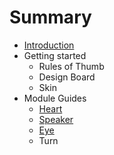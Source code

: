 # Summary

* [Introduction](README.md)
* Getting started
   * Rules of Thumb
   * Design Board
   * Skin
* Module Guides
   * [Heart](modules/heart.md)
   * [Speaker](modules/speaker.md)
   * [Eye](modules/eye.md)
   * Turn

